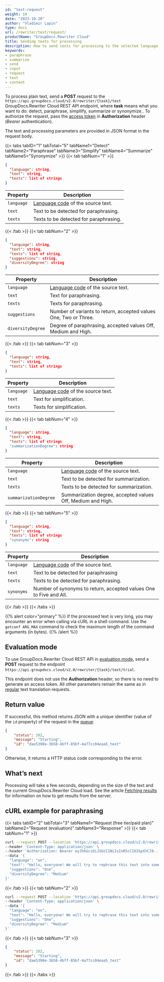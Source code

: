 ```yaml
---
id: "text-request"
weight: 10
date: "2023-10-20"
author: "Vladimir Lapin"
type: docs
url: /rewriter/text/request/
productName: "GroupDocs.Rewriter Cloud"
title: Sending texts for processing
description: How to send texts for processing to the selected language.
keywords:
- paraphrase
- summarize
- send
- input
- request
- text
- content
---
```


To process plain text, send a **POST** request to the `https://api.groupdocs.cloud/v2.0/rewriter/{task}/text` GroupDocs.Rewriter Cloud REST API endpoint, where **task** means what you want to do: detect, paraphrase, simpllify, summarize or synonymize.. To authorize the request, pass the [access token](/translation/authorization/) in **Authorization** header (_Bearer_ authentication).

The text and processing parameters are provided in JSON format in the request body. 

{{< tabs tabID="1" tabTotal="5" tabName1="Detect" tabName2="Paraphrase" tabName3="Simplify" tabName4="Summarize" tabName5="Synonymize" >}}
{{< tab tabNum="1" >}}

```json
{
  "language": string,
  "text": string,
  "texts": list of strings
}
```
Property | Description
-------- | -----------
`language` | [Language code](/rewriter/languages/) of the source text.
`text` | Text to be detected for paraphrasing.
`texts` | Texts to be detected for paraphrasing.
{{< /tab >}}
{{< tab tabNum="2" >}}

```json
{
  "language": string,
  "text": string,
  "texts": list of string,
  "suggestions": string,
  "diversityDegree": string
}
```
Property | Description
-------- | -----------
`language` | [Language code](/rewriter/languages/) of the source text.
`text` | Text for paraphrasing.
`texts` | Texts for paraphrasing.
`suggestions` | Number of variants to return, accepted values One, Two or Three.
`diversityDegree` | Degree of paraphrasing, accepted values Off, Medium and High.
{{< /tab >}}
{{< tab tabNum="3" >}}

```json
{
  "language": string,
  "text": string,
  "texts": list of strings
}
```
Property | Description
-------- | -----------
`language` | [Language code](/rewriter/languages/) of the source text.
`text` | Text for simplification.
`texts` | Texts for simplification.
{{< /tab >}}
{{< tab tabNum="4" >}}

```json
{
  "language": string,
  "text": string,
  "texts": list of strings
  "summarizationDegree": string
}
```
Property | Description
-------- | -----------
`language` | [Language code](/rewriter/languages/) of the source text.
`text` | Text to be detected for summarization.
`texts` | Texts to be detected for summarization.
`summarizationDegree ` | Summarization degree, accepted values Off, Medium and High.
{{< /tab >}}
{{< tab tabNum="5" >}}

```json
{
  "language": string,
  "text": string,
  "texts": list of strings
  "synonyms": string
}
```
Property | Description
-------- | -----------
`language` | [Language code](/rewriter/languages/) of the source text.
`text` | Text to be detected for paraphrasing
`texts` | Texts to be detected for paraphrasing.
`synonyms` | Number of synonyms to return, accepted values One to Five and All.
{{< /tab >}}
{{< /tabs >}}

{{% alert color="primary" %}} 
If the processed text is very long, you may encounter an error when calling via cURL in a shell command. Use the `getconf ARG_MAX` command to check the maximum length of the command arguments (in bytes).
{{% /alert %}}

## Evaluation mode

To use GroupDocs.Rewriter Cloud REST API in [evaluation mode](/rewriter/evaluation/), send a **POST** request to the endpoint `https://api.groupdocs.cloud/v2.0/rewriter/{task}/text/trial`.

This endpoint does not use the **Authorization** header, so there is no need to generate an access token. All other parameters remain the same as in [regular](/rewriter/subscription/) text translation requests.

## Return value

If successful, this method returns JSON with a unique identifier (value of the `id` property) of the request in the [queue](/rewriter/workflow/):

```json
{
    "status": 202,
    "message": "Starting",
    "id": "dae5390e-3658-4bff-85bf-4a77cc04eaa5_text"
}
```

Otherwise, it returns a HTTP status code corresponding to the error.

## What’s next

Processing will take a few seconds, depending on the size of the text and the current GroupDocs.Rewriter Cloud load. See the article [Fetching results](/rewriter/text/fetch/) for information on how to get results from the server.

## cURL example for paraphrasing

{{< tabs tabID="2" tabTotal="3" tabName1="Request (free tier/paid plan)" tabName2="Request (evaluation)" tabName3="Response" >}}
{{< tab tabNum="1" >}}

```bash
curl --request POST --location 'https://api.groupdocs.cloud/v2.0/rewriter/paraphrase/text' \
--header 'Content-Type: application/json' \
--header 'Authorization: Bearer eyJhbGciOiJSUzI1NiIsInR5cCI6IkpXVCJ9...LxLejtsVFwrZpHA' \
--data '{
  "language": "en",
  "text": "Hello, everyone! We will try to rephrase this text into something new.",
  "suggestions": "One",
  "diversityDegree": "Medium"
}'
```
{{< /tab >}}
{{< tab tabNum="2" >}}

```bash
curl --request POST --location 'https://api.groupdocs.cloud/v2.0/rewriter/paraphrase/text/trial' \
--header 'Content-Type: application/json' \
--data '{
  "language": "en",
  "text": "Hello, everyone! We will try to rephrase this text into something new.",
  "suggestions": "One",
  "diversityDegree": "Medium"
}'
```
{{< /tab >}}
{{< tab tabNum="3" >}}

```json
{
    "status": 202,
    "message": "Starting",
    "id": "dae5390e-3658-4bff-85bf-4a77cc04eaa5_text"
}
```
{{< /tab >}}
{{< /tabs >}}
